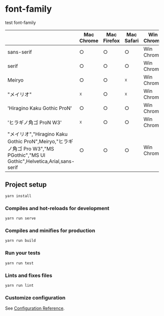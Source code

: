 # font-family
test font-family


|  | Mac Chrome | Mac Firefox | Mac Safari | Win Chrome | Win Firefox | Win IE11 | Win Edge | iOS Safari | android Chrome |
| --- | --- | --- | --- | --- | --- | --- | --- | --- | --- |
| sans-serif | ○ | ○ | ○ | Win Chrome | Win Firefox | Win IE11 | Win Edge | iOS Safari | android Chrome |
| serif | ○ | ○ | ○ | Win Chrome | Win Firefox | Win IE11 | Win Edge | iOS Safari | android Chrome |
| Meiryo | ○ | ○ | ☓ | Win Chrome | Win Firefox | Win IE11 | Win Edge | iOS Safari | android Chrome |
| "メイリオ" | ☓ | ○ | ☓ | Win Chrome | Win Firefox | Win IE11 | Win Edge | iOS Safari | android Chrome |
| 'Hiragino Kaku Gothic ProN' | ○ | ○ | ○ | Win Chrome | Win Firefox | Win IE11 | Win Edge | iOS Safari | android Chrome |
| 'ヒラギノ角ゴ ProN W3' | ☓ | ○ | ○ | Win Chrome | Win Firefox | Win IE11 | Win Edge | iOS Safari | android Chrome |
| "メイリオ","Hiragino Kaku Gothic ProN",Meiryo,"ヒラギノ角ゴ Pro W3","MS PGothic","MS UI Gothic",Helvetica,Arial,sans-serif | ○ | ○ | ○ | Win Chrome | Win Firefox | Win IE11 | Win Edge | iOS Safari | android Chrome |





## Project setup
```
yarn install
```

### Compiles and hot-reloads for development
```
yarn run serve
```

### Compiles and minifies for production
```
yarn run build
```

### Run your tests
```
yarn run test
```

### Lints and fixes files
```
yarn run lint
```

### Customize configuration
See [Configuration Reference](https://cli.vuejs.org/config/).
